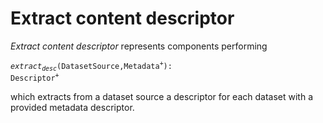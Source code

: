 # Extract content descriptor
*Extract content descriptor* represents components performing

<code><i>extract</i><sub><i>desc</i></sub>(DatasetSource,Metadata<sup>+</sup>): Descriptor<sup>+</sup></code>

which extracts from a dataset source a descriptor for each dataset with a provided metadata descriptor.